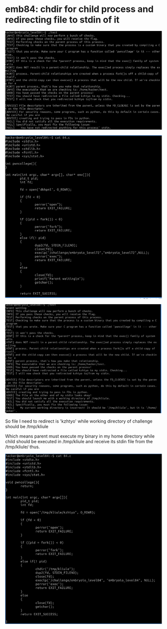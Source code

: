 # emb84: chdir for child process and redirecting file to stdin of it

![I should redirect certain file to stdin of challenge binary](<../.gitbook/assets/image (110) (1).png>)

![Then might I use 72nd's source code?](<../.gitbook/assets/image (227).png>)

![Now it is a working directory that I need to change ](<../.gitbook/assets/image (133).png>)

So file I need to redirect is 'kzhtyo' while working directory of challenge should be /tmp/kliule

Which means parent must execute my binary in my home directory while child should be executed in /tmp/kliule and receive its stdin file from the /tmp/kliule/ thus.

![](<../.gitbook/assets/image (20).png>)
